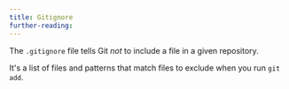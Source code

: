 ```yaml
---
title: Gitignore
further-reading:
---
```

The `.gitignore` file tells Git *not* to include a file in a given repository.

It's a list of files and patterns that match files to exclude when you run `git add`.
